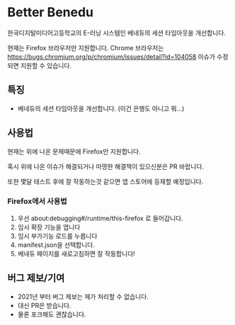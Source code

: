 # Better Benedu

한국디지털미디어고등학교의 E-러닝 시스템인 베네듀의 세션 타임아웃을 개선합니다.

현재는 Firefox 브라우저만 지원합니다.
Chrome 브라우저는 https://bugs.chromium.org/p/chromium/issues/detail?id=104058 이슈가 수정되면 지원할 수 있습니다.

## 특징
 * 베네듀의 세션 타임아웃을 개선합니다. (이건 은행도 아니고 뭐...)

## 사용법
현재는 위에 나온 문제때문에 Firefox만 지원합니다.

혹시 위에 나온 이슈가 해결되거나 마땅한 해결책이 있으신분은 PR 바랍니다.

또한 몇달 테스트 후에 잘 작동하는것 같으면 앱 스토어에 등재할 예정입니다.

### Firefox에서 사용법
1. 우선 about:debugging#/runtime/this-firefox 로 들어갑니다.
1. 임시 확장 기능을 엽니다
1. 임시 부가기능 로드를 누릅니다
1. manifest.json을 선택합니다.
1. 베네듀 페이지를 새로고침하면 잘 작동합니다!

## 버그 제보/기여
 * 2021년 부터 버그 제보는 제가 처리할 수 없습니다.
 * 대신 PR은 받습니다.
 * 물론 포크해도 괜찮습니다.